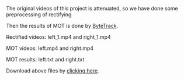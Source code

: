 The original videos of this project is attenuated, so we have done some preprocessing of rectifying

Then the results of MOT is done by [ByteTrack](https://github.com/ifzhang/ByteTrack).

Rectified videos: left_1.mp4 and right_1.mp4

MOT videos: left.mp4 and right.mp4

MOT results: left.txt and right.txt

Download above files by [clicking here](https://drive.google.com/drive/folders/1op3XxBt0AZojbkoW9MMzaUUrmasyIraE?usp=sharing).
